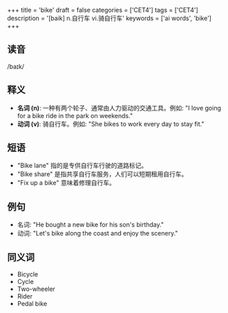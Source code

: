 +++
title = 'bike'
draft = false
categories = ['CET4']
tags = ['CET4']
description = '[baik] n.自行车 vi.骑自行车'
keywords = ['ai words', 'bike']
+++

## 读音
/baɪk/

## 释义
- **名词 (n)**: 一种有两个轮子、通常由人力驱动的交通工具。例如: "I love going for a bike ride in the park on weekends."
- **动词 (v)**: 骑自行车。例如: "She bikes to work every day to stay fit."

## 短语
- "Bike lane" 指的是专供自行车行驶的道路标记。
- "Bike share" 是指共享自行车服务，人们可以短期租用自行车。
- "Fix up a bike" 意味着修理自行车。

## 例句
- 名词: "He bought a new bike for his son's birthday."
- 动词: "Let's bike along the coast and enjoy the scenery."

## 同义词
- Bicycle
- Cycle
- Two-wheeler
- Rider
- Pedal bike

